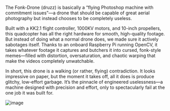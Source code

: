The Fonk-Drone (druzz) is basically a “flying Photoshop machine with commitment issues”—a drone that should be capable of great aerial photography but instead chooses to be completely useless.

Built with a KK2.1 flight controller, 1000KV motors, and 10-inch propellers, this quadcopter has all the right hardware for smooth, high-quality footage. But instead of doing what a normal drone does, we made sure it actively sabotages itself. Thanks to an onboard Raspberry Pi running OpenCV, it takes whatever footage it captures and butchers it into cursed, fonk-style memes—filled with distortion, oversaturation, and chaotic warping that make the videos completely unwatchable.

In short, this drone is a walking (or rather, flying) contradiction. It looks impressive on paper, but the moment it takes off, all it does is produce glitchy, low-effort garbage. It’s the pinnacle of engineered uselessness—a machine designed with precision and effort, only to spectacularly fail at the one job it was built for.

![image](https://github.com/user-attachments/assets/54c7d4f7-5656-4c47-b581-b31174803650)
